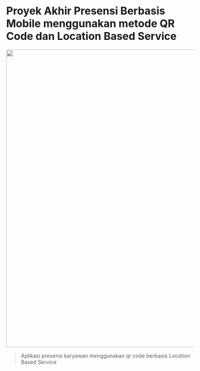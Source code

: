 # Proyek Akhir Presensi Berbasis Mobile menggunakan metode QR Code dan Location Based Service
<p align="center"><img src="https://flutter.dev/images/flutter-logo-sharing.png" width="800"></p>

> Aplikasi presensi karyawan menggunakan qr code berbasis Location Based Service
